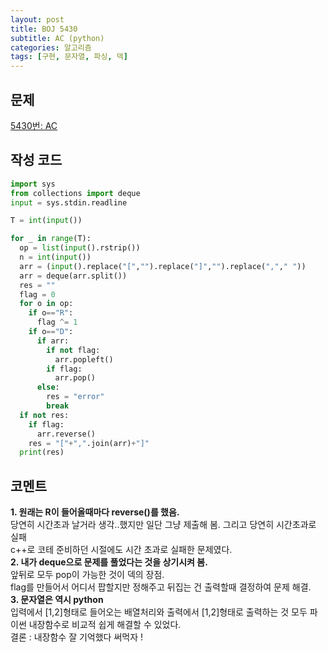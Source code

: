 ```yaml
---
layout: post
title: BOJ 5430
subtitle: AC (python)
categories: 알고리즘
tags: [구현, 문자열, 파싱, 덱]
---
```


문제
---
[5430번: AC](https://www.acmicpc.net/problem/5430)

작성 코드
---
```python
import sys
from collections import deque
input = sys.stdin.readline

T = int(input())

for _ in range(T):
  op = list(input().rstrip())
  n = int(input())
  arr = (input().replace("[","").replace("]","").replace(","," "))
  arr = deque(arr.split())
  res = ""
  flag = 0
  for o in op:
    if o=="R":
      flag ^= 1
    if o=="D":
      if arr:
        if not flag:
          arr.popleft()
        if flag:
          arr.pop()
      else:
        res = "error"
        break
  if not res:
    if flag:
      arr.reverse()
    res = "["+",".join(arr)+"]"
  print(res)
```


코멘트
---
**1. 원래는 R이 들어올때마다 reverse()를 했음.**   
   당연히 시간초과 날거라 생각..했지만 일단 그냥 제출해 봄. 그리고 당연히 시간초과로 실패    
   c++로 코테 준비하던 시절에도 시간 초과로 실패한 문제였다.   
**2. 내가 deque으로 문제를 풀었다는 것을 상기시켜 봄.**   
   앞뒤로 모두 pop이 가능한 것이 덱의 장점.    
   flag를 만들어서 어디서 팝할지만 정해주고 뒤집는 건 출력할때 결정하여 문제 해결.   
**3. 문자열은 역시 python**   
   입력에서 [1,2]형태로 들어오는 배열처리와 출력에서 [1,2]형태로 출력하는 것 모두 파이썬 내장함수로 비교적 쉽게 해결할 수 있었다.   
   결론 : 내장함수 잘 기억했다 써먹자 !